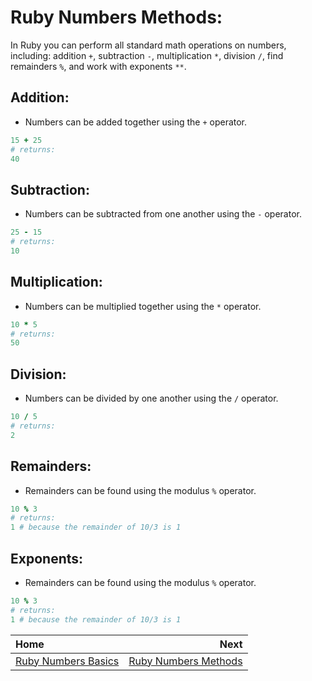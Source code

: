 # Ruby Numbers Methods:

In Ruby you can perform all standard math operations on numbers, including: addition `+`, subtraction `-`, multiplication `*`, division `/`, find remainders `%`, and work with exponents `**`.

## Addition:

- Numbers can be added together using the `+` operator.

```ruby
15 + 25
# returns:
40
```

## Subtraction:

- Numbers can be subtracted from one another using the `-` operator.

```ruby
25 - 15
# returns:
10
```

## Multiplication:

- Numbers can be multiplied together using the `*` operator.

```ruby
10 * 5
# returns:
50
```

## Division:

- Numbers can be divided by one another using the `/` operator.

```ruby
10 / 5
# returns:
2
```

## Remainders:

- Remainders can be found using the modulus `%` operator.

```ruby
10 % 3
# returns:
1 # because the remainder of 10/3 is 1
```

## Exponents:

- Remainders can be found using the modulus `%` operator.

```ruby
10 % 3
# returns:
1 # because the remainder of 10/3 is 1
```

| Home | Next |
| :---          |          ---: |
| [Ruby Numbers Basics](Ruby-Strings) | [Ruby Numbers Methods](Ruby-String-Methods)   |
